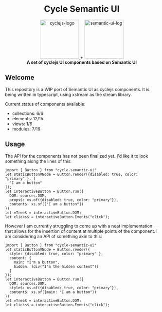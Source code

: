 <h1 align="center">Cycle Semantic UI</h1>

<div align="center">
  <a href="https://github.com/cyclejs/cyclejs/">
  <img alt="cyclejs-logo" src="https://raw.githubusercontent.com/cyclejs/cyclejs/master/logo.png" width="128">
  </a>
  +
  <a href="https://github.com/Semantic-Org/Semantic-UI">
  <img alt="semantic-ui-log" src="https://camo.githubusercontent.com/64fc67646c5de06fe6aae46b33accdb111208897/687474703a2f2f73656d616e7469632d75692e636f6d2f696d616765732f6c6f676f2e706e67" width="128">
  </a>
</div>
<div align="center">
  <strong>A set of cyclejs UI components based on Semantic UI</strong>
</div>

## Welcome

This repository is a WIP port of Semantic UI as cyclejs components.
It is being written in typescript, using xstream as the stream library.

Current status of components available:

 * collections: 6/6
 * elements: 12/15
 * views: 1/6
 * modules: 7/16

## Usage

The API for the components has not been finalized yet.
I'd like it to look something along the lines of this: 

    import { Button } from "cycle-semantic-ui"
    let staticButtonVNode = Button.render({disabled: true, color: "primary" }, [
      "I am a button"
    ]);
    let interactiveButton = Button.run({
      DOM: sources.DOM,
      props$: xs.of({disabled: true, color: "primary"}),
      content$: xs.of(["I am a button"])
    })
    let vTree$ = interactiveButton.DOM;
    let clicks$ = interactiveButton.Events("click");
    

However I am currently struggling to come up with a neat implementation
that allows for the insertion of content at multiple points of the component. 
I am considering an API of something akin to this:

    import { Button } from "cycle-semantic-ui"
    let staticButtonVNode = Button.render({
      style: {disabled: true, color: "primary" },
      content: {
        main: "I'm a button",
        hidden: [div("I'm the hidden content")]
      }
    });
    let interactiveButton = Button.run({
      DOM: sources.DOM,
      style$: xs.of({disabled: true, color: "primary"}),
      content$: xs.of({main: "I am a button"})
    })
    let vTree$ = interactiveButton.DOM;
    let clicks$ = interactiveButton.Events("click");

